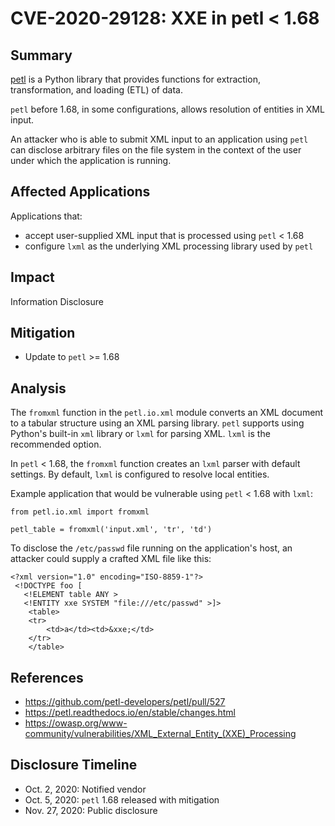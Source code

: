 # CVE-2020-29128: XXE in petl < 1.68

## Summary

[petl](https://github.com/petl-developers/petl) is a Python library that provides functions for extraction, transformation, and loading (ETL) of data.

`petl` before 1.68, in some configurations, allows resolution of entities in XML input.

An attacker who is able to submit XML input to an application using `petl` can disclose arbitrary files on the file system in the context of the user under which the application is running.

## Affected Applications

Applications that:
- accept user-supplied XML input that is processed using `petl` < 1.68
- configure `lxml` as the underlying XML processing library used by `petl`

## Impact

Information Disclosure

## Mitigation

- Update to `petl` >= 1.68

## Analysis

The `fromxml` function in the `petl.io.xml` module converts an XML document to a tabular structure using an XML parsing library. `petl` supports using Python's built-in `xml` library or `lxml` for parsing XML. `lxml` is the recommended option.

In `petl` < 1.68, the `fromxml` function creates an `lxml` parser with default settings. By default, `lxml` is configured to resolve local entities.

Example application that would be vulnerable using `petl` < 1.68 with `lxml`:

```
from petl.io.xml import fromxml

petl_table = fromxml('input.xml', 'tr', 'td')
```

To disclose the `/etc/passwd` file running on the application's host, an attacker could supply a crafted XML file like this:

```
<?xml version="1.0" encoding="ISO-8859-1"?>
 <!DOCTYPE foo [  
   <!ELEMENT table ANY >
   <!ENTITY xxe SYSTEM "file:///etc/passwd" >]>
    <table>
    <tr>
        <td>a</td><td>&xxe;</td>
    </tr>
    </table>
```

## References

- https://github.com/petl-developers/petl/pull/527
- https://petl.readthedocs.io/en/stable/changes.html
- https://owasp.org/www-community/vulnerabilities/XML_External_Entity_(XXE)_Processing

## Disclosure Timeline

- Oct. 2, 2020: Notified vendor
- Oct. 5, 2020: `petl` 1.68 released with mitigation
- Nov. 27, 2020: Public disclosure
